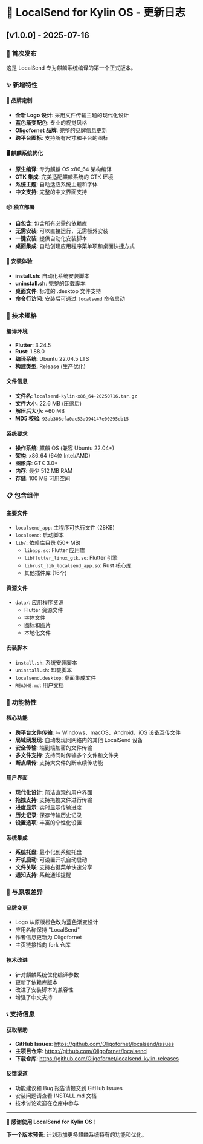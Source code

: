 # 📝 LocalSend for Kylin OS - 更新日志

## [v1.0.0] - 2025-07-16

### 🎉 首次发布

这是 LocalSend 专为麒麟系统编译的第一个正式版本。

### ✨ 新增特性

#### 🎨 品牌定制
- **全新 Logo 设计**: 采用文件传输主题的现代化设计
- **蓝色渐变配色**: 专业的视觉风格
- **Oligofornet 品牌**: 完整的品牌信息更新
- **跨平台图标**: 支持所有尺寸和平台的图标

#### 🖥️ 麒麟系统优化
- **原生编译**: 专为麒麟 OS x86_64 架构编译
- **GTK 集成**: 完美适配麒麟系统的 GTK 环境
- **系统主题**: 自动适应系统主题和字体
- **中文支持**: 完整的中文界面支持

#### 📦 独立部署
- **自包含**: 包含所有必需的依赖库
- **无需安装**: 可以直接运行，无需额外安装
- **一键安装**: 提供自动化安装脚本
- **桌面集成**: 自动创建应用程序菜单项和桌面快捷方式

#### 🚀 安装体验
- **install.sh**: 自动化系统安装脚本
- **uninstall.sh**: 完整的卸载脚本
- **桌面文件**: 标准的 .desktop 文件支持
- **命令行访问**: 安装后可通过 `localsend` 命令启动

### 🔧 技术规格

#### 编译环境
- **Flutter**: 3.24.5
- **Rust**: 1.88.0
- **编译系统**: Ubuntu 22.04.5 LTS
- **构建类型**: Release (生产优化)

#### 文件信息
- **文件名**: `localsend-kylin-x86_64-20250716.tar.gz`
- **文件大小**: 22.6 MB (压缩后)
- **解压后大小**: ~60 MB
- **MD5 校验**: `93ab308efa0ac53a994147e00295db15`

#### 系统要求
- **操作系统**: 麒麟 OS (兼容 Ubuntu 22.04+)
- **架构**: x86_64 (64位 Intel/AMD)
- **图形库**: GTK 3.0+
- **内存**: 最少 512 MB RAM
- **存储**: 100 MB 可用空间

### 📋 包含组件

#### 主要文件
- `localsend_app`: 主程序可执行文件 (28KB)
- `localsend`: 启动脚本
- `lib/`: 依赖库目录 (50+ MB)
  - `libapp.so`: Flutter 应用库
  - `libflutter_linux_gtk.so`: Flutter 引擎
  - `librust_lib_localsend_app.so`: Rust 核心库
  - 其他插件库 (16个)

#### 资源文件
- `data/`: 应用程序资源
  - Flutter 资源文件
  - 字体文件
  - 图标和图片
  - 本地化文件

#### 安装脚本
- `install.sh`: 系统安装脚本
- `uninstall.sh`: 卸载脚本
- `localsend.desktop`: 桌面集成文件
- `README.md`: 用户文档

### 🌟 功能特性

#### 核心功能
- **跨平台文件传输**: 与 Windows、macOS、Android、iOS 设备互传文件
- **局域网发现**: 自动发现同网络内的其他 LocalSend 设备
- **安全传输**: 端到端加密的文件传输
- **多文件支持**: 支持同时传输多个文件和文件夹
- **断点续传**: 支持大文件的断点续传功能

#### 用户界面
- **现代化设计**: 简洁直观的用户界面
- **拖拽支持**: 支持拖拽文件进行传输
- **进度显示**: 实时显示传输进度
- **历史记录**: 保存传输历史记录
- **设置选项**: 丰富的个性化设置

#### 系统集成
- **系统托盘**: 最小化到系统托盘
- **开机启动**: 可设置开机自动启动
- **文件关联**: 支持右键菜单快速分享
- **通知支持**: 系统通知提醒

### 🔄 与原版差异

#### 品牌变更
- Logo 从原版橙色改为蓝色渐变设计
- 应用名称保持 "LocalSend"
- 作者信息更新为 Oligofornet
- 主页链接指向 fork 仓库

#### 技术改进
- 针对麒麟系统优化编译参数
- 更新了依赖库版本
- 改进了安装脚本的兼容性
- 增强了中文支持

### 📞 支持信息

#### 获取帮助
- **GitHub Issues**: https://github.com/Oligofornet/localsend/issues
- **主项目仓库**: https://github.com/Oligofornet/localsend
- **下载仓库**: https://github.com/Oligofornet/localsend-kylin-releases

#### 反馈渠道
- 功能建议和 Bug 报告请提交到 GitHub Issues
- 安装问题请查看 INSTALL.md 文档
- 技术讨论欢迎在仓库中参与

---

**🎉 感谢使用 LocalSend for Kylin OS！**

**下一个版本预告**: 计划添加更多麒麟系统特有的功能和优化。
